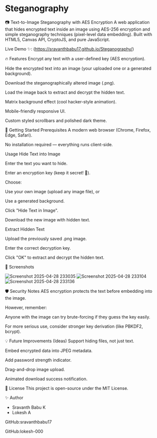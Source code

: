 # Steganography
📷 Text-to-Image Steganography with AES Encryption
A web application that hides encrypted text inside an image using AES-256 encryption and simple steganography techniques (pixel-level data embedding).
Built with HTML5, Canvas API, CryptoJS, and pure JavaScript.

Live Demo ✨: (https://sravanthbabu17.github.io/Steganography/)

🔥 Features
Encrypt any text with a user-defined key (AES encryption).

Hide the encrypted text into an image (your uploaded one or a generated background).

Download the steganographically altered image (.png).

Load the image back to extract and decrypt the hidden text.

Matrix background effect (cool hacker-style animation).

Mobile-friendly responsive UI.

Custom styled scrollbars and polished dark theme.

🚀 Getting Started
Prerequisites
A modern web browser (Chrome, Firefox, Edge, Safari).

No installation required — everything runs client-side.

Usage
Hide Text into Image

Enter the text you want to hide.

Enter an encryption key (keep it secret! 🔑).

Choose:

Use your own image (upload any image file), or

Use a generated background.

Click "Hide Text in Image".

Download the new image with hidden text.

Extract Hidden Text

Upload the previously saved .png image.

Enter the correct decryption key.

Click "OK" to extract and decrypt the hidden text.

🎨 Screenshots

![Screenshot 2025-04-28 233035](https://github.com/user-attachments/assets/61ac7c3a-cdda-4d76-be04-beccd33eeec9)
![Screenshot 2025-04-28 233104](https://github.com/user-attachments/assets/ba783bc8-b7b6-4300-9050-3642b3f9d4fa)
![Screenshot 2025-04-28 233136](https://github.com/user-attachments/assets/75ebe37b-9042-4543-9116-ee57382e2e3d)



🛡️ Security Notes
AES encryption protects the text before embedding into the image.

However, remember:

Anyone with the image can try brute-forcing if they guess the key easily.

For more serious use, consider stronger key derivation (like PBKDF2, bcrypt).

💡 Future Improvements (Ideas)
Support hiding files, not just text.

Embed encrypted data into JPEG metadata.

Add password strength indicator.

Drag-and-drop image upload.

Animated download success notification.

📜 License
This project is open-source under the MIT License.

✨ Author
- Sravanth Babu K
- Lokesh A
  
GitHub:sravanthbabu17

GitHub:lokesh-000

